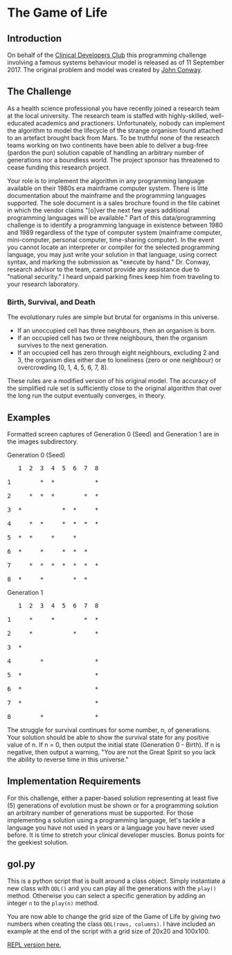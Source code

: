# The Game of Life

## Introduction

On behalf of the [Clinical Developers Club](https://clinicaldevelopers.org)
this programming challenge involving a famous systems behaviour model is
released as of 11 September 2017. The original problem and model was created by
[John Conway](https://en.wikipedia.org/wiki/Conway%27s_Game_of_Life).

## The Challenge

As a health science professional you have recently joined a research team at
the local university. The research team is staffed with highly-skilled,
well-educated academics and practioners. Unfortunately, nobody can implement
the algorithm to model the lifecycle of the strange organism found attached to
an artefact brought back from Mars. To be truthful none of the research teams
working on two continents have been able to deliver a bug-free (pardon the pun)
solution capable of handling an arbitrary number of generations nor a boundless
world. The project sponsor has threatened to cease funding this research
project.

Your role is to implement the algorithm in any programming language available on
their 1980s era mainframe computer system. There is litte documentation about
the mainframe and the programming languages supported. The sole document is a
sales brochure found in the file cabinet in which the vendor claims "[o]ver the
next few years additional programming languages will be available." Part of
this data/programming challenge is to identify a programming language in
existence between 1980 and 1989 regardless of the type of computer system
(mainframe computer, mini-computer, personal computer, time-sharing computer).
In the event you cannot locate an interpreter or compiler for the selected
programming language, you may just write your solution in that language, using
correct syntax, and marking the submission as "execute by hand." Dr. Conway,
research advisor to the team, cannot provide any assistance due to "national
security." I heard unpaid parking fines keep him from traveling to your
research laboratory.

### Birth, Survival, and Death

The evolutionary rules are simple but brutal for organisms in this universe.

- If an unoccupied cell has three neighbours, then an organism is born.
- If an occupied cell has two or three neighbours, then the organism survives to the next generation.
- If an occupied cell has zero through eight neighbours, excluding 2 and 3, the organism dies either due to loneliness (zero or one neighbour) or overcrowding (0, 1, 4, 5, 6, 7, 8).

These rules are a modified version of his original model. The accuracy of the
simplified rule set is sufficiently close to the original algorithm that over
the long run the output eventually converges, in theory.

## Examples

Formatted screen captures of Generation 0 (Seed) and Generation 1 are in the
images subdirectory.

Generation 0 (Seed)

<pre>
   1  2  3  4  5  6  7  8

1        *  *           *

2     *  *  *        *  *

3  *           *  *     *

4     *  *     *  *  *  *

5  *  *     *     *  

6  *     *     *  *  *  

7     *  *  *  *  *  *  *

8  *     *        *  *
</pre>

Generation 1

<pre>
   1  2  3  4  5  6  7  8

1     *     *        *  *

2     *           *     *

3  *

4        *              *

5  *                    *

6  *                    *

7  *                    *

8        *              *
</pre>

The struggle for survival continues for some number, n, of generations. Your
solution should be able to show the survival state for any positive value of n.
If n = 0, then output the initial state (Generation 0 - Birth). If n is
negative, then output a warning, "You are not the Great Spirit so you lack the
ability to reverse time in this universe."

## Implementation Requirements

For this challenge, either a paper-based solution representing at least five
(5) generations of evolution must be shown or for a programming solution an
arbitrary number of generations must be supported. For those implementing a
solution using a programming language, let's tackle a language you have not
used in years or a language you have never used before. It is time to stretch
your clinical developer muscles. Bonus points for the geekiest solution.

## gol.py

This is a python script that is built around a class object. Simply instantiate
a new class with `QOL()` and you can play all the generations with the `play()`
method. Otherwise you can select a specific generation by adding an integer `n`
to the `play(n)` method.

You are now able to change the grid size of the Game of Life by giving two
numbers when creating the class `QOL(rows, columns)`. I have included an example
at the end of the script with a grid size of 20x20 and 100x100.

[REPL version here.](https://repl.it/L1Oe/0)
